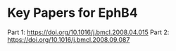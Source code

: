 # Key Papers for EphB4

Part 1: https://doi.org/10.1016/j.bmcl.2008.04.015
Part 2: https://doi.org/10.1016/j.bmcl.2008.09.087
